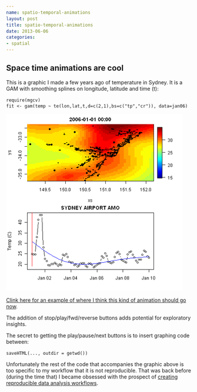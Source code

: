 ```yaml
--- 
name: spatio-temporal-animations
layout: post
title: spatio-temporal-animations
date: 2013-06-06
categories: 
- spatial 
---
```


## Space time animations are cool

This is a graphic I made a few years ago of temperature in Sydney.  It is a GAM with smoothing splines on longitude, latitude and time (t):

    require(mgcv)
    fit <- gam(temp ~ te(lon,lat,t,d=c(2,1),bs=c("tp","cr")), data=jan06)  

![spacetimegamSydney3hrTemp.gif](/button/spacetimegamSydney3hrTemp.gif)

[Clink here for an example of where I think this kind of animation should go now](/button/index.html).

The addition of stop/play/fwd/reverse buttons adds potential for exploratory insights.

The secret to getting the play/pause/next buttons is to insert graphing code between:

    saveHTML(..., outdir = getwd())

Unfortunately the rest of the code that accompanies the graphic above is too specific to my workflow that it is not reproducible.  That was back before (during the time that) I became obsessed with the prospect of [creating reproducible data analysis workflows](http://swish-climate-impact-assessment.github.io/).
